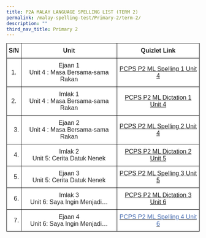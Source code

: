 ```yaml
---
title: P2A MALAY LANGUAGE SPELLING LIST (TERM 2)
permalink: /malay-spelling-test/Primary-2/term-2/
description: ""
third_nav_title: Primary 2
---
```

<style type="text/css">
.tg  {border-collapse:collapse;border-spacing:0;margin:0px auto;}
.tg td{border-color:black;border-style:solid;border-width:1px;font-family:Arial, sans-serif;font-size:14px;
  overflow:hidden;padding:10px 5px;word-break:normal;}
.tg th{border-color:black;border-style:solid;border-width:1px;font-family:Arial, sans-serif;font-size:14px;
  font-weight:normal;overflow:hidden;padding:10px 5px;word-break:normal;}
.tg .tg-cbnv{background-color:#FFF;color:#4067AE;font-size:16px;text-align:center;vertical-align:middle}
.tg .tg-4jzo{background-color:#FFF;color:#222;font-size:16px;text-align:center;vertical-align:middle}
.tg .tg-1zrx{background-color:#FFF;color:#222;font-size:16px;font-weight:bold;text-align:center;vertical-align:middle}
.tg .tg-vf7f{background-color:#FFF;color:#222;font-size:16px;text-align:right;vertical-align:middle}
</style>
<table class="tg">
<tbody>
  <tr>
    <td class="tg-1zrx">S/N</td>
    <td class="tg-1zrx">Unit</td>
    <td class="tg-1zrx">Quizlet Link</td>
  </tr>
  <tr>
    <td class="tg-4jzo">1.          </td>
    <td class="tg-4jzo">Ejaan 1<br>Unit 4 : Masa Bersama-sama Rakan</td>
    <td class="tg-cbnv"><a href="https://quizlet.com/356071479/pcps-p2ml-spelling-1-unit-4-masa-bersama-sama-rakan">PCPS P2 ML Spelling 1 Unit 4</a></td>
  </tr>
  <tr>
    <td class="tg-4jzo">2.         </td>
    <td class="tg-4jzo">Imlak 1<br>Unit 4 : Masa Bersama-sama Rakan</td>
    <td class="tg-cbnv"><a href="https://quizlet.com/356071688/pcps-p2ml-dictation-1-unit-4-masa-bersama-sama-rakan">PCPS P2 ML Dictation 1 Unit 4</a></td>
  </tr>
  <tr>
    <td class="tg-vf7f">3.         </td>
    <td class="tg-4jzo">Ejaan 2<br>Unit 4 : Masa Bersama-sama Rakan</td>
    <td class="tg-cbnv"><a href="https://quizlet.com/356071768/pcps-p2ml-spelling-2-unit-4-masa-bersama-sama-rakan">PCPS P2 ML Spelling 2 Unit 4 </a></td>
  </tr>
  <tr>
    <td class="tg-vf7f">4.         </td>
    <td class="tg-4jzo">Imlak 2<br>Unit 5: Cerita Datuk Nenek<span style="background-color:transparent"> </span></td>
    <td class="tg-cbnv"><a href="https://quizlet.com/356071955/pcps-p2ml-dictation-2-unit-5-cerita-datuk-dan-nenek">PCPS P2 ML Dictation 2 Unit 5</a></td>
  </tr>
  <tr>
    <td class="tg-vf7f">5.         </td>
    <td class="tg-4jzo">Ejaan 3<br>Unit 5: Cerita Datuk Nenek</td>
    <td class="tg-cbnv"><a href="https://quizlet.com/356072144/pcps-p2ml-spelling-3-unit-5-cerita-datuk-dan-nenek"><span style="background-color:transparent">PCPS P2 ML Spelling 3 Unit 5 </span></a></td>
  </tr>
  <tr>
    <td class="tg-vf7f">6.         </td>
    <td class="tg-4jzo">Imlak 3<br>Unit 6: Saya Ingin Menjadi…</td>
    <td class="tg-cbnv"><a href="https://quizlet.com/356072351/pcps-p2ml-dictation-3-unit-6-saya-ingin-menjadi"><span style="background-color:transparent">PCPS P2 ML Dictation 3 Unit 6 </span></a></td>
  </tr>
  <tr>
    <td class="tg-vf7f">7.         </td>
    <td class="tg-4jzo">Ejaan 4<br>Unit 6: Saya Ingin Menjadi…</td>
    <td class="tg-cbnv"><a href="https://quizlet.com/356072544/pcps-p2ml-spelling-4-unit-6-saya-ingin-menjadi"><span style="text-decoration:none;color:#4067AE">PCPS P2 ML Spelling 4 Unit 6</span></a><span style="background-color:transparent"> </span></td>
  </tr>
</tbody>
</table>